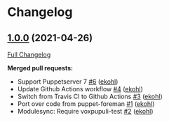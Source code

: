 # Changelog

## [1.0.0](https://github.com/theforeman/puppet-puppetserver_foreman/tree/1.0.0) (2021-04-26)

[Full Changelog](https://github.com/theforeman/puppet-puppetserver_foreman/compare/6312e809f00c732aeddb9f6db8005681046d0651...1.0.0)

**Merged pull requests:**

- Support Puppetserver 7 [\#6](https://github.com/theforeman/puppet-puppetserver_foreman/pull/6) ([ekohl](https://github.com/ekohl))
- Update Github Actions workflow [\#4](https://github.com/theforeman/puppet-puppetserver_foreman/pull/4) ([ekohl](https://github.com/ekohl))
- Switch from Travis CI to Github Actions [\#3](https://github.com/theforeman/puppet-puppetserver_foreman/pull/3) ([ekohl](https://github.com/ekohl))
- Port over code from puppet-foreman [\#1](https://github.com/theforeman/puppet-puppetserver_foreman/pull/1) ([ekohl](https://github.com/ekohl))
- Modulesync: Require voxpupuli-test [\#2](https://github.com/theforeman/puppet-puppetserver_foreman/pull/2) ([ekohl](https://github.com/ekohl))
